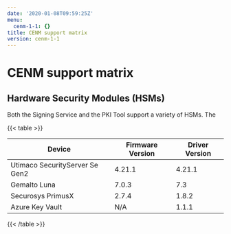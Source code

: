 ```yaml
---
date: '2020-01-08T09:59:25Z'
menu:
  cenm-1-1: {}
title: CENM support matrix
version: cenm-1-1
---
```



# CENM support matrix


## Hardware Security Modules (HSMs)

Both the Signing Service and the PKI Tool support a variety of HSMs. The


{{< table >}}

|Device|Firmware Version|Driver Version|
|--------------------------------|------------------|------------------|
|Utimaco SecurityServer Se Gen2|4.21.1|4.21.1|
|Gemalto Luna|7.0.3|7.3|
|Securosys PrimusX|2.7.4|1.8.2|
|Azure Key Vault|N/A|1.1.1|

{{< /table >}}

